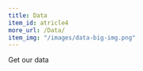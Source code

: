 ```yaml
---
title: Data
item_id: atricle4
more_url: /Data/
item_img: "/images/data-big-img.png"
---
```


Get our data
